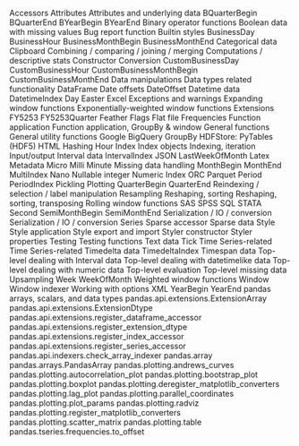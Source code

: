 Accessors
Attributes
Attributes and underlying data
BQuarterBegin
BQuarterEnd
BYearBegin
BYearEnd
Binary operator functions
Boolean data with missing values
Bug report function
Builtin styles
BusinessDay
BusinessHour
BusinessMonthBegin
BusinessMonthEnd
Categorical data
Clipboard
Combining / comparing / joining / merging
Computations / descriptive stats
Constructor
Conversion
CustomBusinessDay
CustomBusinessHour
CustomBusinessMonthBegin
CustomBusinessMonthEnd
Data manipulations
Data types related functionality
DataFrame
Date offsets
DateOffset
Datetime data
DatetimeIndex
Day
Easter
Excel
Exceptions and warnings
Expanding window functions
Exponentially-weighted window functions
Extensions
FY5253
FY5253Quarter
Feather
Flags
Flat file
Frequencies
Function application
Function application, GroupBy & window
General functions
General utility functions
Google BigQuery
GroupBy
HDFStore: PyTables (HDF5)
HTML
Hashing
Hour
Index
Index objects
Indexing, iteration
Input/output
Interval data
IntervalIndex
JSON
LastWeekOfMonth
Latex
Metadata
Micro
Milli
Minute
Missing data handling
MonthBegin
MonthEnd
MultiIndex
Nano
Nullable integer
Numeric Index
ORC
Parquet
Period
PeriodIndex
Pickling
Plotting
QuarterBegin
QuarterEnd
Reindexing / selection / label manipulation
Resampling
Reshaping, sorting
Reshaping, sorting, transposing
Rolling window functions
SAS
SPSS
SQL
STATA
Second
SemiMonthBegin
SemiMonthEnd
Serialization / IO / conversion
Serialization / IO / conversion
Series
Sparse accessor
Sparse data
Style
Style application
Style export and import
Styler constructor
Styler properties
Testing
Testing functions
Text data
Tick
Time Series-related
Time Series-related
Timedelta data
TimedeltaIndex
Timespan data
Top-level dealing with Interval data
Top-level dealing with datetimelike data
Top-level dealing with numeric data
Top-level evaluation
Top-level missing data
Upsampling
Week
WeekOfMonth
Weighted window functions
Window
Window indexer
Working with options
XML
YearBegin
YearEnd
pandas arrays, scalars, and data types
pandas.api.extensions.ExtensionArray
pandas.api.extensions.ExtensionDtype
pandas.api.extensions.register_dataframe_accessor
pandas.api.extensions.register_extension_dtype
pandas.api.extensions.register_index_accessor
pandas.api.extensions.register_series_accessor
pandas.api.indexers.check_array_indexer
pandas.array
pandas.arrays.PandasArray
pandas.plotting.andrews_curves
pandas.plotting.autocorrelation_plot
pandas.plotting.bootstrap_plot
pandas.plotting.boxplot
pandas.plotting.deregister_matplotlib_converters
pandas.plotting.lag_plot
pandas.plotting.parallel_coordinates
pandas.plotting.plot_params
pandas.plotting.radviz
pandas.plotting.register_matplotlib_converters
pandas.plotting.scatter_matrix
pandas.plotting.table
pandas.tseries.frequencies.to_offset
